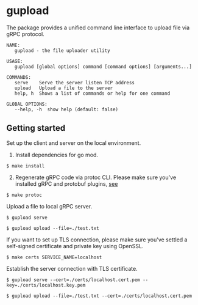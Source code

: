 # gupload
The package provides a unified command line interface to upload file via gRPC protocol.

```console
NAME:
   gupload - the file uploader utility

USAGE:
   gupload [global options] command [command options] [arguments...]

COMMANDS:
   serve    Serve the server listen TCP address
   upload   Upload a file to the server
   help, h  Shows a list of commands or help for one command

GLOBAL OPTIONS:
   --help, -h  show help (default: false)
```

## Getting started
Set up the client and server on the local environment.

1. Install dependencies for go mod.
```console
$ make install
```

2. Regenerate gRPC code via protoc CLI. Please make sure you've installed gRPC and protobuf plugins, [see](https://grpc.io/docs/languages/go/quickstart/#prerequisites)
```console
$ make protoc
```

Upload a file to local gRPC server.
```console
$ gupload serve

$ gupload upload --file=./test.txt
```

If you want to set up TLS connection, please make sure you've settled a self-signed certificate and private key using OpenSSL.
```console
$ make certs SERVICE_NAME=localhost
```
Establish the server connection with TLS certificate.
```console
$ gupload serve --cert=./certs/localhost.cert.pem --key=./certs/localhost.key.pem

$ gupload upload --file=./test.txt --cert=./certs/localhost.cert.pem
```
